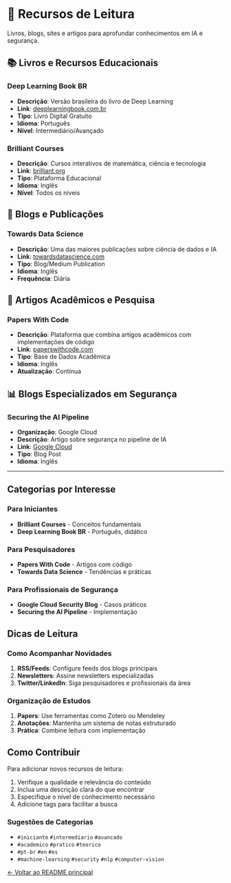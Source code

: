 # 📖 Recursos de Leitura

Livros, blogs, sites e artigos para aprofundar conhecimentos em IA e segurança.

## 📚 Livros e Recursos Educacionais

### **Deep Learning Book BR**
- **Descrição**: Versão brasileira do livro de Deep Learning
- **Link**: [deeplearningbook.com.br](https://www.deeplearningbook.com.br/)
- **Tipo**: Livro Digital Gratuito
- **Idioma**: Português
- **Nível**: Intermediário/Avançado

### **Brilliant Courses**
- **Descrição**: Cursos interativos de matemática, ciência e tecnologia
- **Link**: [brilliant.org](https://brilliant.org/courses/)
- **Tipo**: Plataforma Educacional
- **Idioma**: Inglês
- **Nível**: Todos os níveis

## 📰 Blogs e Publicações

### **Towards Data Science**
- **Descrição**: Uma das maiores publicações sobre ciência de dados e IA
- **Link**: [towardsdatascience.com](https://towardsdatascience.com/)
- **Tipo**: Blog/Medium Publication
- **Idioma**: Inglês
- **Frequência**: Diária

## 🔬 Artigos Acadêmicos e Pesquisa

### **Papers With Code**
- **Descrição**: Plataforma que combina artigos acadêmicos com implementações de código
- **Link**: [paperswithcode.com](https://paperswithcode.com/)
- **Tipo**: Base de Dados Acadêmica
- **Idioma**: Inglês
- **Atualização**: Contínua

## 📊 Blogs Especializados em Segurança

### **Securing the AI Pipeline**
- **Organização**: Google Cloud
- **Descrição**: Artigo sobre segurança no pipeline de IA
- **Link**: [Google Cloud](https://cloud.google.com/blog/topics/threat-intelligence/securing-ai-pipeline/)
- **Tipo**: Blog Post
- **Idioma**: Inglês

---

## Categorias por Interesse

### Para Iniciantes
- **Brilliant Courses** - Conceitos fundamentais
- **Deep Learning Book BR** - Português, didático

### Para Pesquisadores
- **Papers With Code** - Artigos com código
- **Towards Data Science** - Tendências e práticas

### Para Profissionais de Segurança
- **Google Cloud Security Blog** - Casos práticos
- **Securing the AI Pipeline** - Implementação

## Dicas de Leitura

### Como Acompanhar Novidades
1. **RSS/Feeds**: Configure feeds dos blogs principais
2. **Newsletters**: Assine newsletters especializadas
3. **Twitter/LinkedIn**: Siga pesquisadores e profissionais da área

### Organização de Estudos
1. **Papers**: Use ferramentas como Zotero ou Mendeley
2. **Anotações**: Mantenha um sistema de notas estruturado
3. **Prática**: Combine leitura com implementação

## Como Contribuir

Para adicionar novos recursos de leitura:
1. Verifique a qualidade e relevância do conteúdo
2. Inclua uma descrição clara do que encontrar
3. Especifique o nível de conhecimento necessário
4. Adicione tags para facilitar a busca

### Sugestões de Categorias
- `#iniciante` `#intermediario` `#avancado`
- `#academico` `#pratico` `#teorico`
- `#pt-br` `#en` `#es`
- `#machine-learning` `#security` `#nlp` `#computer-vision`

[← Voltar ao README principal](../../README.md)
